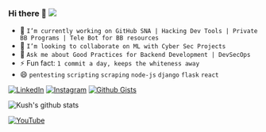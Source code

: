### Hi there 👋 [![](https://visitor-badge.glitch.me/badge?page_id=1UC1F3R616.1UC1F3R616)]()

<!--
**1UC1F3R616/1UC1F3R616**
-->

- 🔭 `I’m currently working on GitHub SNA | Hacking Dev Tools | Private BB Programs | Tele Bot for BB resources`
- 👯 `I’m looking to collaborate on ML with Cyber Sec Projects`
- 💬 `Ask me about Good Practices for Backend Development | DevSecOps`
- ⚡ Fun fact: `1 commit a day, keeps the whiteness away` <!--Got a new Error... Progress :)-->
- :smile: `pentesting` `scripting` `scraping` `node-js` `django` `flask` `react`

[![LinkedIn](https://img.shields.io/static/v1.svg?label=Connect&message=@Kush&color=grey&logo=linkedin&labelColor=0088ff&style=social)](https://www.linkedin.com/in/kush-choudhary-567b38169?lipi=urn%3Ali%3Apage%3Ad_flagship3_profile_view_base_contact_details%3BDYkgbUGhTniMSRqOUkdN3A%3D%3D)
[![Instagram](https://img.shields.io/badge/Instagram-follow-0088ff.svg?logo=instagram&logoColor=white)](https://www.instagram.com/1UC1F3R616/)
[![Github Gists](https://img.shields.io/github/followers/1uc1f3r616?color=0088ff&label=Gists&logoColor=blue&style=social)](https://gist.github.com/1UC1F3R616)

<!-- ![github](https://user-images.githubusercontent.com/41824020/87243616-0302c980-c455-11ea-97cc-599e0dfbd944.png) -->

<!-- GitHub Readme stats -->
<!-- ![Kush's github stats](https://github-readme-stats.vercel.app/api?username=1UC1F3R616&show_icons=true&&hide_border=true) -->

<!-- ![Kush's github stats](https://github-readme-stats.1uc1f3r616.vercel.app/api?username=1UC1F3R616&count_private=true&show_icons=true&&hide_border=true) -->


![Kush's github stats](https://github-readme-stats.vercel.app/api?username=1UC1F3R616&count_private=true&show_icons=true&&hide_border=true)

<!-- ![github card perfect name](https://user-images.githubusercontent.com/41824020/87243649-4cebaf80-c455-11ea-9519-6c30ed822e2d.png) -->

[![YouTube](https://img.shields.io/badge/youtube-%23FF0000.svg?&style=for-the-badge&logo=youtube&logoColor=white)](https://www.youtube.com/c/kushchoudhary/)
